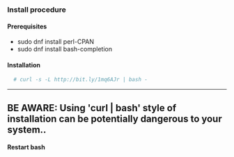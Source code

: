 ### Install procedure

#### Prerequisites

* sudo dnf install perl-CPAN
* sudo dnf install bash-completion

#### Installation

```bash
  # curl -s -L http://bit.ly/1mq6AJr | bash -
```

---
BE AWARE: Using 'curl | bash' style of installation can be potentially
          dangerous to your system..
---

#### Restart bash

